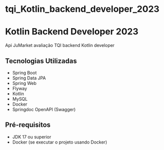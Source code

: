 # tqi_Kotlin_backend_developer_2023

# Kotlin Backend Developer 2023

Api JuMarket avaliação TQI backend Kotlin developer

## Tecnologias Utilizadas

- Spring Boot
- Spring Data JPA
- Spring Web
- Flyway
- Kotlin
- MySQL
- Docker
- Springdoc OpenAPI (Swagger)

## Pré-requisitos

- JDK 17 ou superior
- Docker (se executar o projeto usando Docker)






